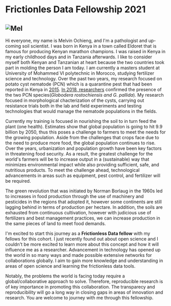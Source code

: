 # Frictionles Data Fellowship 2021
## ![Mel](https://user-images.githubusercontent.com/88625874/140794275-0f648919-cf71-43a0-b80b-eff9c67baee6.jpeg)
Hi everyone, my name is Melvin Ochieng, and I'm a pathologist and up-coming soil scientist. I was born in Kenya in a town called Eldoret that is famous for producing Kenyan marathon champions. I was raised in Kenya in my early childhood days and in Tanzania afterwards. I like to consider myself both Kenyan and Tanzanian at heart because the two countries took part in molding the person I am today. I am currently a masters student at University of Mohammed VI polytechnic in Morocco, studying fertilizer science and technology.
Over the past two years, my research focused on potato cyst nematode (PCN) which is a quarantine pest that had been reported in Kenya in [2015](https://www.ndrs.org.uk/article.php?id=31018). [In 2018, researchers](https://cgspace.cgiar.org/bitstream/handle/10568/108648/U18ArtMburuFirstInthomDev.pdf?sequence=1) confirmed the presence of the two PCN species(*Globodera rostochiensis and G. pallida*). My research focused in morphological chacterization of the cysts, carrying out resistance trials both in the lab and field experiments and testing technologies that would manage the nematode populations in the fields.

Currently my training is focused in nourishing the soil to in turn feed the plant (one health). Estimates show that global population is going to hit 9.9 billion by 2050, thus this poses a challenge to farmers to meet the needs for the growing population. Aside from the challenges that crops face due to the need to produce more food, the global population continues to rise. Over the years, urbanization and population growth have been key factors in threatening food security. As a result, the greatest challenge for the world's farmers will be to increase output in a (sustainable) way that minimizes environmental impact while also providing sufficient, safe, and nutritious products. To meet the challenge ahead, technological advancements in areas such as equipment, pest control, and fertilizer will be required.

The green revolution that was initiated by Norman Borlaug in the 1960s led to increases in food production through the use of machinery and pesticides in the regions that adopted it, however some continents are still lagging behind in terms of production per hectare. In addition, the soils are exhausted from continuous cultivation, however with judicious use of fertilizers and best management practices, we can increase production in the same pieces of land to meet food demands.

I'm excited to start this journey as a **Frictionless Data fellow** with my fellows for this cohort. I just recently found out about open science and I couldn't be more excited to learn more about this concept and how it will influence me as a researcher. Advancement in technology has opened up the world in so many ways and made possible extensive networks for collaborations globally. I aim to gain more knowledge and understanding in areas of open science and learning the frictionless data tools.

Notably, the problems the world is facing today require a global/collaborative approach to solve. Therefore, reproducible research is of key importance in promoting this collaboration. The transparecy and reproducibility will go a long way in closing gaps in areas of innovation and research. You are welcome to journey with me through this fellowship.
